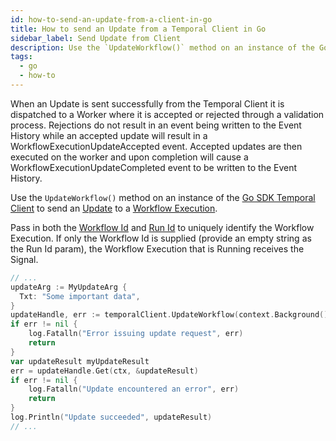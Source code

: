 ```yaml
---
id: how-to-send-an-update-from-a-client-in-go
title: How to send an Update from a Temporal Client in Go
sidebar_label: Send Update from Client
description: Use the `UpdateWorkflow()` method on an instance of the Go SDK Temporal Client to send an Update to a Workflow Execution.
tags:
  - go
  - how-to
---
```


When an Update is sent successfully from the Temporal Client it is dispatched to a Worker where it is accepted or rejected through a validation process.
Rejections do not result in an event being written to the Event History while an accepted update will result in a WorkflowExecutionUpdateAccepted event.
Accepted updates are then executed on the worker and upon completion will cause a WorkflowExecutionUpdateCompleted event to be written to the Event History.

Use the `UpdateWorkflow()` method on an instance of the [Go SDK Temporal Client](https://pkg.go.dev/go.temporal.io/sdk/client#Client) to send an [Update](/concepts/what-is-an-update) to a [Workflow Execution](/workflows#workflow-execution).

Pass in both the [Workflow Id](/concepts/what-is-a-workflow-id) and [Run Id](/concepts/what-is-a-run-id) to uniquely identify the Workflow Execution.
If only the Workflow Id is supplied (provide an empty string as the Run Id param), the Workflow Execution that is Running receives the Signal.

```go
// ...
updateArg := MyUpdateArg {
  Txt: "Some important data",
}
updateHandle, err := temporalClient.UpdateWorkflow(context.Background(), "your-workflow-id", runID, "your-update-name", updateArg)
if err != nil {
	log.Fatalln("Error issuing update request", err)
	return
}
var updateResult myUpdateResult
err = updateHandle.Get(ctx, &updateResult)
if err != nil {
    log.Fatalln("Update encountered an error", err)
    return
}
log.Println("Update succeeded", updateResult)
// ...
```
